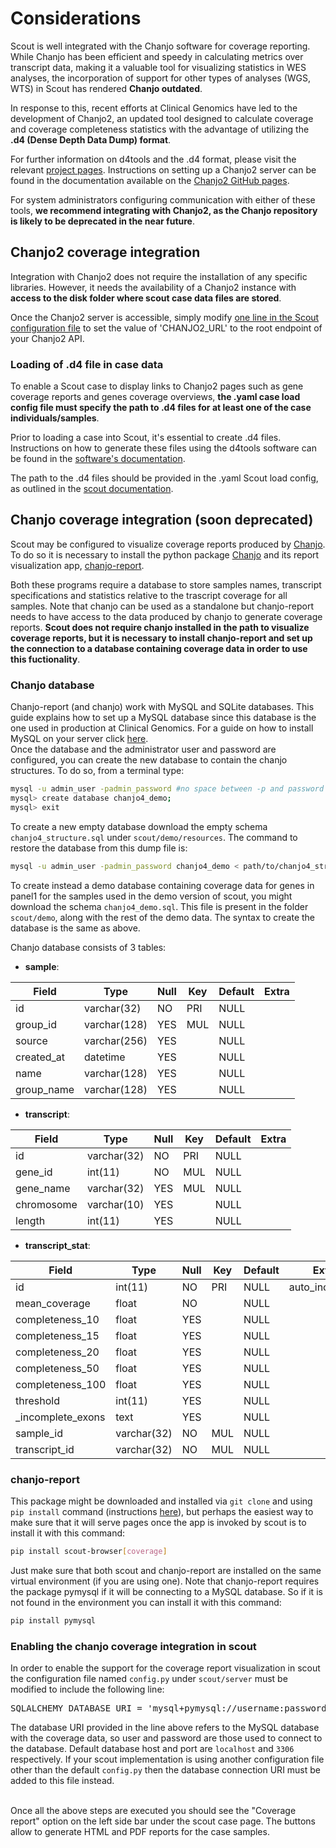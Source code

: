 # Considerations

Scout is well integrated with the Chanjo software for coverage reporting.
While Chanjo has been efficient and speedy in calculating metrics over transcript data, making it a valuable tool for visualizing statistics in WES analyses, the incorporation of support for other types of analyses (WGS, WTS) in Scout has rendered **Chanjo outdated**.

In response to this, recent efforts at Clinical Genomics have led to the development of Chanjo2, an updated tool designed to calculate coverage and coverage completeness statistics with the advantage of utilizing the **.d4 (Dense Depth Data Dump) format**.

For further information on d4tools and the .d4 format, please visit the relevant [project pages][d4tools].
Instructions on setting up a Chanjo2 server can be found in the documentation available on the [Chanjo2 GitHub pages][chanjo2].

For system administrators configuring communication with either of these tools, **we recommend integrating with Chanjo2, as the Chanjo repository is likely to be deprecated in the near future**.


## Chanjo2 coverage integration

Integration with Chanjo2 does not require the installation of any specific libraries.
However, it needs the availability of a Chanjo2 instance with **access to the disk folder where scout case data files are stored**.

Once the Chanjo2 server is accessible, simply modify [one line in the Scout configuration file](https://github.com/Clinical-Genomics/scout/blob/1b5ca112ca7d8668269d2c3b4cc2e16b3f82bc50/scout/server/config.py#L45) to set the value of 'CHANJO2_URL' to the root endpoint of your Chanjo2 API.

### Loading of .d4 file in case data

To enable a Scout case to display links to Chanjo2 pages such as gene coverage reports and genes coverage overviews, **the .yaml case load config file must specify the path to .d4 files for at least one of the case individuals/samples**.

Prior to loading a case into Scout, it's essential to create .d4 files. Instructions on how to generate these files using the d4tools software can be found in the [software's documentation][d4tools_create].

The path to the .d4 files should be provided in the .yaml Scout load config, as outlined in the [scout documentation](load-config.md).


## Chanjo coverage integration (soon deprecated)

Scout may be configured to visualize coverage reports produced by [Chanjo][chanjo].
To do so it is necessary to install the python package [Chanjo][chanjo] and its report visualization app, [chanjo-report][chanjo-report].

Both these programs require a database to store samples names, transcript specifications and statistics relative to the trascript coverage for all samples. Note that chanjo can be used as a standalone but chanjo-report needs to have access to the data produced by chanjo to generate coverage reports. **Scout does not require chanjo installed in the path to visualize coverage reports, but it is necessary to install chanjo-report and set up the connection to a database containing coverage data in order to use this fuctionality**.

### Chanjo database
Chanjo-report (and chanjo) work with MySQL and SQLite databases. This guide explains how to set up a MySQL database since this database is the one used in production at Clinical Genomics. For a guide on how to install MySQL on your server click [here](https://dev.mysql.com/doc/mysql-getting-started/en/). <br>
Once the database and the administrator user and password are configured, you can create the new database to contain the chanjo structures. To do so, from a terminal type:

```bash
mysql -u admin_user -padmin_password #no space between -p and password
mysql> create database chanjo4_demo;
mysql> exit
```
To create a new empty database download the empty schema `chanjo4_structure.sql` under `scout/demo/resources`. The command to restore the database from this dump file is:
```bash
mysql -u admin_user -padmin_password chanjo4_demo < path/to/chanjo4_structure.sql #no space between -p and password
```

To create instead a demo database containing coverage data for genes in panel1 for the samples used in the demo version of scout, you might download the schema `chanjo4_demo.sql`. This file is present in the folder `scout/demo`, along with the rest of the demo data. The syntax to create the database is the same as above.

Chanjo database consists of 3 tables:
- **sample**:

| Field      | Type         | Null | Key | Default | Extra |
|------------|--------------|------|-----|---------|-------|
| id         | varchar(32)  | NO   | PRI | NULL    |       |
| group_id   | varchar(128) | YES  | MUL | NULL    |       |
| source     | varchar(256) | YES  |     | NULL    |       |
| created_at | datetime     | YES  |     | NULL    |       |
| name       | varchar(128) | YES  |     | NULL    |       |
| group_name | varchar(128) | YES  |     | NULL    |&nbsp; |


- **transcript**:

| Field      | Type        | Null | Key | Default | Extra |
|------------|-------------|------|-----|---------|-------|
| id         | varchar(32) | NO   | PRI | NULL    |       |
| gene_id    | int(11)     | NO   | MUL | NULL    |       |
| gene_name  | varchar(32) | YES  | MUL | NULL    |       |
| chromosome | varchar(10) | YES  |     | NULL    |       |
| length     | int(11)     | YES  |     | NULL    |&nbsp; |


- **transcript_stat**:

| Field             | Type        | Null | Key | Default | Extra
|-------------------|-------------|------|-----|---------|----------------|
| id                | int(11)     | NO   | PRI | NULL    | auto_increment |
| mean_coverage     | float       | NO   |     | NULL    |                |
| completeness_10   | float       | YES  |     | NULL    |                |
| completeness_15   | float       | YES  |     | NULL    |                |
| completeness_20   | float       | YES  |     | NULL    |                |
| completeness_50   | float       | YES  |     | NULL    |                |
| completeness_100  | float       | YES  |     | NULL    |                |
| threshold         | int(11)     | YES  |     | NULL    |                |
| _incomplete_exons | text        | YES  |     | NULL    |                |
| sample_id         | varchar(32) | NO   | MUL | NULL    |                |
| transcript_id     | varchar(32) | NO   | MUL | NULL    |&nbsp;          |


### chanjo-report

This package might be downloaded and installed via `git clone` and using `pip install` command (instructions [here](https://github.com/robinandeer/chanjo-report)), but perhaps the easiest way to make sure that it will serve pages once the app is invoked by scout is to install it with this command:
```bash
pip install scout-browser[coverage]
```
Just make sure that both scout and chanjo-report are installed on the same virtual environment (if you are using one).
Note that chanjo-report requires the package pymysql if it will be connecting to a MySQL database. So if it is not found in the environment you can install it with this command:
```bash
pip install pymysql
```

### Enabling the chanjo coverage integration in scout
In order to enable the support for the coverage report visualization in scout the configuration file named `config.py` under `scout/server` must be modified to include the following line:
<pre>
SQLALCHEMY_DATABASE_URI = 'mysql+pymysql://username:password@host:port/chanjo4_demo'
</pre>
The database URI provided in the line above refers to the MySQL database with the coverage data, so user and password are those used to connect to the database. Default database host and port are `localhost` and `3306` respectively.
If your scout implementation is using another configuration file other than the default `config.py` then the database connection URI must be added to this file instead.

<br>
Once all the above steps are executed you should see the "Coverage report" option on the left side bar under the scout case page. The buttons allow to generate HTML and PDF reports for the case samples.

[d4tools]: https://github.com/38/d4-format
[d4tools_create]: https://github.com/38/d4-format?tab=readme-ov-file#basic-usage-by-examples-each-should-take-seconds
[chanjo]: https://github.com/Clinical-Genomics/chanjo
[chanjo2]: https://github.com/Clinical-Genomics/chanjo2
[chanjo-report]: https://github.com/robinandeer/chanjo-report
